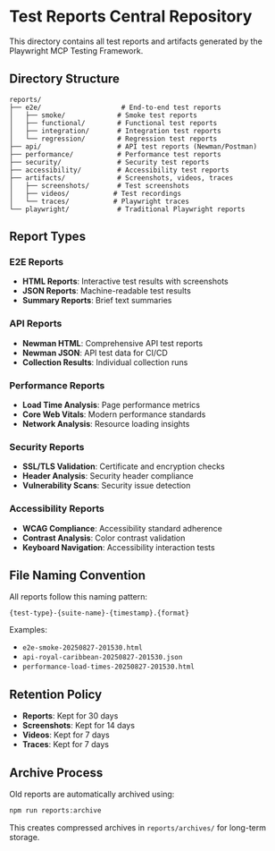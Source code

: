# Test Reports Central Repository

This directory contains all test reports and artifacts generated by the Playwright MCP Testing Framework.

## Directory Structure

```
reports/
├── e2e/                    # End-to-end test reports
│   ├── smoke/             # Smoke test reports
│   ├── functional/        # Functional test reports
│   ├── integration/       # Integration test reports
│   └── regression/        # Regression test reports
├── api/                   # API test reports (Newman/Postman)
├── performance/           # Performance test reports
├── security/              # Security test reports
├── accessibility/         # Accessibility test reports
├── artifacts/             # Screenshots, videos, traces
│   ├── screenshots/       # Test screenshots
│   ├── videos/           # Test recordings
│   └── traces/           # Playwright traces
└── playwright/            # Traditional Playwright reports
```

## Report Types

### E2E Reports
- **HTML Reports**: Interactive test results with screenshots
- **JSON Reports**: Machine-readable test results
- **Summary Reports**: Brief text summaries

### API Reports
- **Newman HTML**: Comprehensive API test reports
- **Newman JSON**: API test data for CI/CD
- **Collection Results**: Individual collection runs

### Performance Reports
- **Load Time Analysis**: Page performance metrics
- **Core Web Vitals**: Modern performance standards
- **Network Analysis**: Resource loading insights

### Security Reports
- **SSL/TLS Validation**: Certificate and encryption checks
- **Header Analysis**: Security header compliance
- **Vulnerability Scans**: Security issue detection

### Accessibility Reports
- **WCAG Compliance**: Accessibility standard adherence
- **Contrast Analysis**: Color contrast validation
- **Keyboard Navigation**: Accessibility interaction tests

## File Naming Convention

All reports follow this naming pattern:
```
{test-type}-{suite-name}-{timestamp}.{format}
```

Examples:
- `e2e-smoke-20250827-201530.html`
- `api-royal-caribbean-20250827-201530.json`
- `performance-load-times-20250827-201530.html`

## Retention Policy

- **Reports**: Kept for 30 days
- **Screenshots**: Kept for 14 days
- **Videos**: Kept for 7 days
- **Traces**: Kept for 7 days

## Archive Process

Old reports are automatically archived using:
```bash
npm run reports:archive
```

This creates compressed archives in `reports/archives/` for long-term storage.

